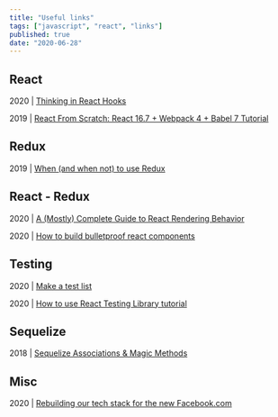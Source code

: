 ```yaml
---
title: "Useful links"
tags: ["javascript", "react", "links"]
published: true
date: "2020-06-28"
---
```


## React

2020 | [Thinking in React Hooks](https://wattenberger.com/blog/react-hooks)

2019 | [React From Scratch: React 16.7 + Webpack 4 + Babel 7 Tutorial](https://www.kyrelldixon.com/blog/react-from-scratch-react-16-7-webpack-4-babel-7-tutorial#adding-html-webpack-plugin-for-script-injection)

## Redux

2019 | [When (and when not) to use Redux](https://blog.logrocket.com/when-and-when-not-to-use-redux-41807f29a7fb/)

## React - Redux

2020 | [A (Mostly) Complete Guide to React Rendering Behavior](https://blog.isquaredsoftware.com/2020/05/blogged-answers-a-mostly-complete-guide-to-react-rendering-behavior/?utm_campaign=React%2BNewsletter&utm_medium=email&utm_source=React_Newsletter_213)

2020 | [How to build bulletproof react components](https://dev.to/jsco/how-to-build-bulletproof-react-components-mo7)

## Testing

2020 | [Make a test list](https://joaoforja.com/blog/learn-how-to-make-a-test-list/?utm_campaign=React%2BNewsletter&utm_medium=email&utm_source=React_Newsletter_213)

2020 | [How to use React Testing Library tutorial](https://www.robinwieruch.de/react-testing-library)

## Sequelize

2018 | [Sequelize Associations & Magic Methods](https://medium.com/@julianne.marik/sequelize-associations-magic-methods-c72008db91c9)

## Misc

2020 | [Rebuilding our tech stack for the new Facebook.com](https://engineering.fb.com/web/facebook-redesign/)
